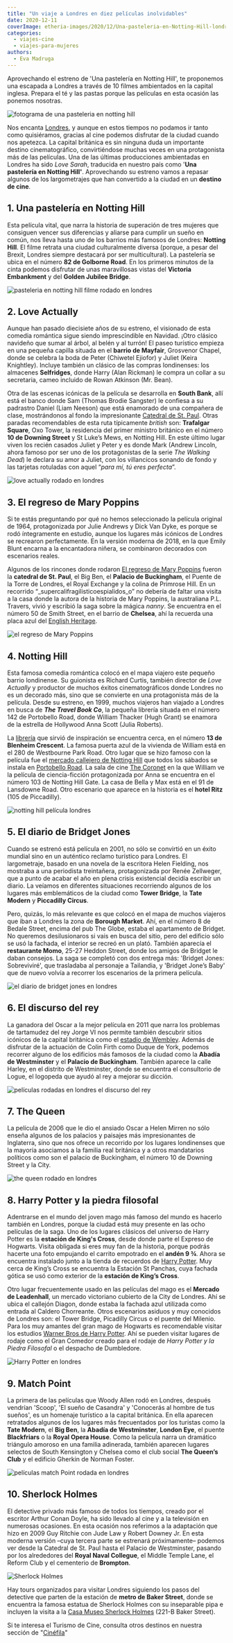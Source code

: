 ```yaml
---
title: "Un viaje a Londres en diez películas inolvidables"
date: 2020-12-11
coverImage: etheria-images/2020/12/Una-pasteleria-en-Notting-Hill-londres.jpg
categories: 
  - viajes-cine
  - viajes-para-mujeres
authors: 
  - Eva Madruga
---
```


Aprovechando el estreno de 'Una pastelería en Notting Hill', te proponemos una escapada a Londres a través de 10 filmes ambientados en la capital inglesa. Prepara el té y las pastas porque las películas en esta ocasión las ponemos nosotras.

![fotograma de una pasteleria en notting hill](etheria-images/2020/12/Una-pasteleria-en-Notting-Hill-londres.jpg "'Una pastelería en Notting Hill'.")

Nos encanta [Londres](https://etheriamagazine.com/2020/01/09/planes-romanticos-hotel-para-parejas-londres/), 
y aunque en estos tiempos no podamos ir tanto como quisiéramos, gracias al cine podemos 
disfrutar de la ciudad cuando nos apetezca. La capital británica es sin ninguna duda un 
importante destino cinematográfico, convirtiéndose muchas veces en una protagonista más 
de las películas. Una de las últimas producciones ambientadas en Londres ha sido _Love 
Sarah_, traducida en nuestro país como '**Una pastelería en Notting Hill'**. 
Aprovechando su estreno vamos a repasar algunos de los largometrajes que han convertido 
a la ciudad en un **destino de cine**. 

## 1\. Una pastelería en Notting Hill

Esta película vital, que narra la historia de superación de tres mujeres que consiguen 
vencer sus diferencias y aliarse para cumplir un sueño en común, nos lleva hasta uno de 
los barrios más famosos de Londres: **Notting Hill**. El filme retrata una ciudad 
culturalmente diversa (porque, a pesar del Brexit, Londres siempre destacará por ser 
multicultural). La pastelería se ubica en el número **82 de Golborne Road**. En los 
primeros minutos de la cinta podemos disfrutar de unas maravillosas vistas del 
**Victoria Embankment** y del **Golden Jubilee Bridge**. 

![pasteleria en notting hill filme rodado en londres](etheria-images/2020/12/Una-pasteleria-en-Notting-Hill-cartel-717x1024.jpg "Cartel de 'Una pastelería en Notting Hill'.")

## 2\. Love Actually

Aunque han pasado diecisiete años de su estreno, el visionado de esta comedia romántica 
sigue siendo imprescindible en Navidad. ¡Otro clásico navideño que sumar al árbol, al 
belén y al turrón! El paseo turístico empieza en una pequeña capilla situada en el 
**barrio de Mayfair**, Grosvenor Chapel, donde se celebra la boda de Peter (Chiwetel 
Ejiofor) y Juliet (Keira Knightley). Incluye también un clásico de las compras 
londinenses: los almacenes **Selfridges**, donde Harry (Alan Rickman) le compra un 
collar a su secretaria, cameo incluido de Rowan Atkinson (Mr. Bean). 

Otra de las escenas icónicas de la película se desarrolla en **South Bank**, allí está 
el banco donde Sam (Thomas Brodie Sangster) le confiesa a su padrastro Daniel (Liam 
Neeson) que está enamorado de una compañera de clase, mostrándonos al fondo la 
impresionante [Catedral de St. Paul](https://www.stpauls.co.uk/). Otras paradas 
recomendables de esta ruta típicamente _british_ son: **Trafalgar Square**, Oxo Tower, 
la residencia del primer ministro británico en el número **10 de Downing Street** y St 
Luke’s Mews, en Notting Hill. En este último lugar viven los recién casados Juliet y 
Peter y es donde Mark (Andrew Lincoln, ahora famoso por ser uno de los protagonistas de 
la serie _The Walking Dead_) le declara su amor a Juliet, con los villancicos sonando de 
fondo y las tarjetas rotuladas con aquel “_para mí, tú eres perfecta_”. 

![love actually rodado en londres](etheria-images/2020/12/Love-Actually-londres.jpg "'Love Actually', un clásico rodado en Londres.")

## 3\. El regreso de Mary Poppins

Si te estás preguntando por qué no hemos seleccionado la película original de 1964, 
protagonizada por Julie Andrews y Dick Van Dyke, es porque se rodó íntegramente en 
estudio, aunque los lugares más icónicos de Londres se recrearon perfectamente. En la 
versión moderna de 2018, en la que Emily Blunt encarna a la encantadora niñera, se 
combinaron decorados con escenarios reales. 

Algunos de los rincones donde rodaron [El regreso de Mary 
Poppins](https://etheriamagazine.com/2019/01/22/viajes-cine-londres-de-mary-poppins/) 
fueron la **catedral de St. Paul**, el Big Ben, el **Palacio de Buckingham**, el Puente 
de la Torre de Londres, el Royal Exchange y la colina de Primrose Hill. En un recorrido 
“_supercalifragilisticoespialidos_o” no debería de faltar una visita a la casa donde la 
autora de la historia de Mary Poppins, la australiana P.L. Travers, vivió y escribió la 
saga sobre la mágica _nanny_. Se encuentra en el número 50 de Smith Street, en el barrio 
de **Chelsea**, ahí la recuerda una placa azul del [English 
Heritage](https://www.english-heritage.org.uk/). 

![el regreso de Mary Poppins](etheria-images/2020/12/Mary-Poppins-londres.jpg "'El regreso de Mary Poppins', una película llena de fantasía.")

## 4\. Notting Hill

Esta famosa comedia romántica colocó en el mapa viajero este pequeño barrio londinense. 
Su guionista es Richard Curtis, también director de _Love Actually_ y productor de 
muchos éxitos cinematográficos donde Londres no es un decorado más, sino que se 
convierte en una protagonista más de la película. Desde su estreno, en 1999, muchos 
viajeros han viajado a Londres en busca de _**The Travel Book Co**_, la pequeña librería 
situada en el número 142 de Portobello Road, donde William Thacker (Hugh Grant) se 
enamora de la estrella de Hollywood Anna Scott (Julia Roberts). 

La [librería](http://www.thenottinghillbookshop.co.uk/) que sirvió de inspiración se 
encuentra cerca, en el número **13 de Blenheim Crescent**. La famosa puerta azul de la 
vivienda de William está en el 280 de Westbourne Park Road. Otro lugar que se hizo 
famoso con la película fue el [mercado callejero de Notting 
Hill](http://www.portobelloroad.co.uk/) que todos los sábados se instala en [Portobello 
Road](http://www.portobelloroad.co.uk/the-market/). La sala de cine [The 
Coronet](https://www.thecoronettheatre.com/) en la que William ve la película de 
ciencia-ficción protagonizada por Anna se encuentra en el número 103 de Notting Hill 
Gate. La casa de Bella y Max está en el 91 de Lansdowne Road. Otro escenario que aparece 
en la historia es el **hotel Ritz** (105 de Piccadilly). 

![notting hill película londres](etheria-images/2020/12/Notthing-hill-londres.jpg "Película 'Notting Hill' rodada en Londres.")

## 5\. El diario de Bridget Jones

Cuando se estrenó está película en 2001, no sólo se convirtió en un éxito mundial sino 
en un auténtico reclamo turístico para Londres. El largometraje, basado en una novela de 
la escritora Helen Fielding, nos mostraba a una periodista treintañera, protagonizada 
por Renée Zellweger, que a punto de acabar el año en plena crisis existencial decidía 
escribir un diario. La veíamos en diferentes situaciones recorriendo algunos de los 
lugares más emblemáticos de la ciudad como **Tower Bridge**, la **Tate Modern** y 
**Piccadilly Circus**. 

Pero, quizás, lo más relevante es que colocó en el mapa de muchos viajeros que iban a 
Londres la zona de **Borough Market**. Ahí, en el número 8 de Bedale Street, encima del 
pub The Globe, estaba el apartamento de Bridget. No queremos desilusionaros si vais en 
busca del sitio, pero del edificio sólo se usó la fachada, el interior se recreó en un 
plató. También aparecía el **restaurante Momo**, 25-27 Heddon Street, donde los amigos 
de Bridget le daban consejos. La saga se completó con dos entrega más: 'Bridget Jones: 
Sobreviviré', que trasladaba al personaje a Tailandia, y 'Bridget Jone’s Baby' que de 
nuevo volvía a recorrer los escenarios de la primera película. 

![el diario de bridget jones en londres](etheria-images/2020/12/El-diario-de-Bridget-Jones-londres.jpg "Cartel y fotogramas de 'El diario de Bridget Jones'.")

## 6\. El discurso del rey

La ganadora del Oscar a la mejor película en 2011 que narra los problemas de tartamudez 
del rey Jorge VI nos permite también descubrir sitios icónicos de la capital británica 
como el [estadio de Wembley](https://www.wembleystadium.com/). Además de disfrutar de la 
actuación de Colin Firth como Duque de York, podemos recorrer alguno de los edificios 
más famosos de la ciudad como la **Abadía de Westminster** y el **Palacio de 
Buckingham**. También aparece la calle Harley, en el distrito de Westminster, donde se 
encuentra el consultorio de Logue, el logopeda que ayudó al rey a mejorar su dicción. 

![películas rodadas en londres el discurso del rey](etheria-images/2020/12/el-discurso-del-rey-londres.jpg "'El discurso del rey'.")

## 7\. The Queen

La película de 2006 que le dio el ansiado Oscar a Helen Mirren no sólo enseña algunos de 
los palacios y paisajes más impresionantes de Inglaterra, sino que nos ofrece un 
recorrido por los lugares londinenses que la mayoría asociamos a la familia real 
británica y a otros mandatarios políticos como son el palacio de Buckingham, el número 
10 de Downing Street y la City. 

![the queen rodado en londres](etheria-images/2020/12/The-queen-fotogramas.jpg "Fotogramas del filme 'The Queen'.")

## 8\. Harry Potter y la piedra filosofal

Adentrarse en el mundo del joven mago más famoso del mundo es hacerlo también en 
Londres, porque la ciudad está muy presente en las ocho películas de la saga. Uno de los 
lugares clásicos del universo de Harry Potter es la **estación de King's Cross**, desde 
donde parte el Expreso de Hogwarts. Visita obligada si eres muy fan de la historia, 
porque podrás hacerte una foto empujando el carrito empotrado en el **andén 9 ¾**. Ahora 
se encuentra instalado junto a la tienda de recuerdos de [Harry 
Potter](https://www.harrypotterplatform934.com/). Muy cerca de King’s Cross se encuentra 
la Estación St Panchas, cuya fachada gótica se usó como exterior de la **estación de 
King’s Cross**. 

Otro lugar frecuentemente usado en las películas del mago es el **Mercado de 
Leadenhall**, un mercado victoriano cubierto de la City de Londres. Ahí se ubica el 
callejón Diagon, donde estaba la fachada azul utilizada como entrada al Caldero 
Chorreante. Otros escenarios asiduos y muy conocidos de Londres son: el Tower Bridge, 
Picadilly Circus o el puente del Milenio. Para los muy amantes del gran mago de Hogwarts 
es recomendable visitar los estudios [Warner Bros de Harry 
Potter](https://www.wbstudiotour.co.uk/es/). Ahí se pueden visitar lugares de rodaje 
como el Gran Comedor creado para el rodaje de _Harry Potter y la Piedra Filosofal_ o el 
despacho de Dumbledore. 

![Harry Potter en londres](etheria-images/2020/12/harry-potter-londres-studio.jpg "En Londres se pueden hacer rutas temáticas de Harry Potter. © Warnes Bros Studios")

## 9\. Match Point

La primera de las películas que Woody Allen rodó en Londres, después vendrían 'Scoop', 
'El sueño de Casandra' y 'Conocerás al hombre de tus sueños', es un homenaje turístico a 
la capital británica. En ella aparecen retratados algunos de los lugares más 
frecuentados por los turistas como la **Tate Modern**, el **Big Ben**, la **Abadía de 
Westminster**, **London Eye**, el puente **Blackfriars** o la **Royal Opera House**. 
Como la película narra un dramático triángulo amoroso en una familia adinerada, también 
aparecen lugares selectos de South Kensington y Chelsea como el club social **The 
Queen’s Club** y el edificio Gherkin de Norman Foster. 

![películas match Point rodada en londres](etheria-images/2020/12/Match-Point-fotograma.jpg "Fotograma de 'Match Point'.")

## 10\. Sherlock Holmes  

El detective privado más famoso de todos los tiempos, creado por el escritor Arthur 
Conan Doyle, ha sido llevado al cine y a la televisión en numerosas ocasiones. En esta 
ocasión nos referimos a la adaptación que hizo en 2009 Guy Ritchie con Jude Law y Robert 
Downey Jr. En esta moderna versión –cuya tercera parte se estrenará próximamente– 
podemos ver desde la Catedral de St. Paul hasta el Palacio de Westminster, pasando por 
los alrededores del **Royal Naval Collegue**, el Middle Temple Lane, el Reform Club y el 
cementerio de **Brompton**. 

![Sherlock Holmes](etheria-images/2020/12/Sherlock-Holmes-Warner-Bros-londres.jpg "'Sherlock Holmes'. © Warner Bros")

Hay tours organizados para visitar Londres siguiendo los pasos del detective que parten 
de la estación de **metro de Baker Street**, donde se encuentra la famosa estatua de 
Sherlock Holmes con su inseparable pipa e incluyen la visita a la [Casa Museo Sherlock 
Holmes](http://www.sherlock-holmes.co.uk/) (221-B Baker Street). 

Si te interesa el Turismo de Cine, consulta otros destinos en nuestra sección de 
"[Cinéfila](https://etheriamagazine.com/category/viajes-para-mujeres/viajes-cine/)"
